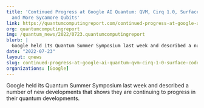 ```yaml
---
title: 'Continued Progress at Google AI Quantum: QVM, Cirq 1.0, Surface Code Scaling,
  and More Sycamore Qubits'
link: https://quantumcomputingreport.com/continued-progress-at-google-ai-quantum-qvm-cirq-1-0-surface-code-scaling-and-more-sycamore-qubits/
org: quantumcomputingreport
img: /quantum_news/2022/0723.quantumcomputingreport
blurb: |
  Google held its Quantum Summer Symposium last week and described a number of new developments that shows they are continuing to progress in their quantum developments.
date: "2022-07-23"
layout: qnews
slug: continued-progress-at-google-ai-quantum-qvm-cirq-1-0-surface-code-scaling-and-more-sycamore-qubits
organizations: [Google]
---
```


Google held its Quantum Summer Symposium last week and described a number of new developments that shows they are continuing to progress in their quantum developments.
